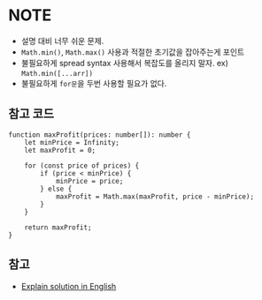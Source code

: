 # NOTE
- 설명 대비 너무 쉬운 문제.
- `Math.min()`, `Math.max()` 사용과 적절한 초기값을 잡아주는게 포인트
- 불필요하게 spread syntax 사용해서 복잡도를 올리지 말자. ex) `Math.min([...arr])`
- 불필요하게 `for문`을 두번 사용할 필요가 없다.

## 참고 코드
```
function maxProfit(prices: number[]): number {
    let minPrice = Infinity;
    let maxProfit = 0;

    for (const price of prices) {
        if (price < minPrice) {
            minPrice = price;
        } else {
            maxProfit = Math.max(maxProfit, price - minPrice);
        }
    }

    return maxProfit;
}
```

## 참고
- [Explain solution in English](https://www.youtube.com/watch?v=9ZMMNyHy3z4)
